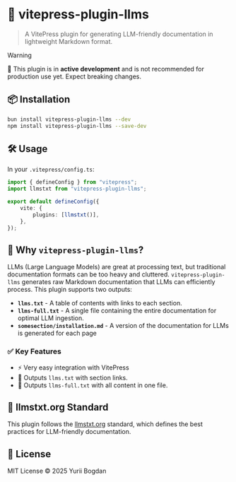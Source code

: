 # 🤖 vitepress-plugin-llms

> A VitePress plugin for generating LLM-friendly documentation in lightweight Markdown format.

> [!WARNING]
> 🚧 This plugin is in **active development** and is not recommended for production use yet. Expect breaking changes.

## 📦 Installation

```bash
bun install vitepress-plugin-llms --dev
npm install vitepress-plugin-llms --save-dev
```

## 🛠️ Usage

In your `.vitepress/config.ts`:

```ts
import { defineConfig } from "vitepress";
import llmstxt from "vitepress-plugin-llms";

export default defineConfig({
	vite: {
		plugins: [llmstxt()],
	},
});
```

## 🚀 Why `vitepress-plugin-llms`?

LLMs (Large Language Models) are great at processing text, but traditional documentation formats can be too heavy and cluttered. `vitepress-plugin-llms` generates raw Markdown documentation that LLMs can efficiently process. This plugin supports two outputs:

-   **`llms.txt`** - A table of contents with links to each section.
-   **`llms-full.txt`** - A single file containing the entire documentation for optimal LLM ingestion.
-   **`somesection/installation.md`** - A version of the documentation for LLMs is generated for each page

### ✅ Key Features

-   ⚡️ Very easy integration with VitePress
-   📝 Outputs `llms.txt` with section links.
-   📖 Outputs `llms-full.txt` with all content in one file.

## 📖 llmstxt.org Standard

This plugin follows the [llmstxt.org](https://llmstxt.org/) standard, which defines the best practices for LLM-friendly documentation.

## 📜 License

MIT License © 2025 Yurii Bogdan
